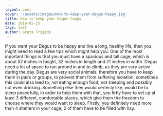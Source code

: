 ```yaml
---
layout: post
cover: '/assets/images/How-to-keep-your-degus-happy.jpg'
title: How to keep your Degus happy
date: 2018-05-25
tags: test
author: Greta Frigido
---
```


If you want your Degus to be happy and live a long, healthy life,
then you might need to read a few tips which might help you.
One of the most inportant things is that you must have a spacious and tall cage,
which is about 52 inches in height, 32 inches in length and 21 inches in width.
Degus need a lot of space to run around in and to climb, as they are very active
during the day. 
Degus are very social animals, therefore you have to keep them in pairs or groups,
to provent them from suffering isolation, sometimes this could also leed to, not
eating enough food, not sleeping and possibly not even drinking.
Something else they would certenly like, would be to sleep peacefully, in order
to help them with that, you firtly have to set up at least 3 different, comfortable
places, which give them the freedom to choose where they would want to sleep.
Firstly, you definitely need more than 4 shelters in your cage, 2 of them have
to be filled with hay.
